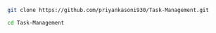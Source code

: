 

```bash
git clone https://github.com/priyankasoni930/Task-Management.git
```

```bash
cd Task-Management
```

```bash

```

```bash

```
